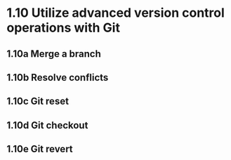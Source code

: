 # 1.10 Utilize advanced version control operations with Git

## 1.10a Merge a branch



## 1.10b Resolve conflicts



## 1.10c Git reset



## 1.10d Git checkout



## 1.10e Git revert




